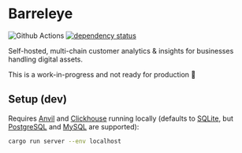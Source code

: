 # Barreleye

![Github Actions](https://github.com/barreleye/barreleye/workflows/tests/badge.svg)
[![dependency status](https://deps.rs/repo/github/barreleye/barreleye/status.svg)](https://deps.rs/repo/github/barreleye/barreleye)

Self-hosted, multi-chain customer analytics & insights for businesses handling digital assets.

This is a work-in-progress and not ready for production 🚧

## Setup (dev)

Requires [Anvil](https://book.getfoundry.sh/anvil/) and [Clickhouse](https://github.com/ClickHouse/ClickHouse) running locally (defaults to [SQLite](https://www.sqlite.org/), but [PostgreSQL](https://www.postgresql.org/) and [MySQL](https://www.mysql.com/) are supported):

```bash
cargo run server --env localhost
```